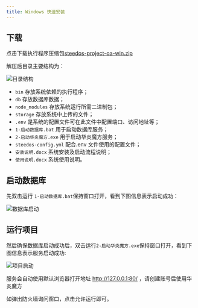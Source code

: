 ```yaml
---
title: Windows 快速安装
---
```


## 下载

点击下载执行程序压缩包[steedos-project-oa-win.zip](https://server-backups.oss-cn-beijing.aliyuncs.com/steedos-trial/steedos-project-oa-win.zip)

解压后目录主要结构为：

![目录结构](/assets/windows/目录结构.png)

- `bin` 存放系统依赖的执行程序；
- `db` 存放数据库数据；
- `node_modules` 存放系统运行所需二进制包；
- `storage` 存放系统中上传的文件；
- `.env` 是系统的配置文件可在此文件中配置端口、访问地址等；
- `1-启动数据库.bat` 用于启动数据库服务；
- `2-启动华炎魔方.exe` 用于启动华炎魔方服务；
- `steedos-config.yml` 配合.env 文件使用的配置文件；
- `安装说明.docx` 系统安装及启动流程说明；
- `使用说明.docx` 系统使用说明。

## 启动数据库

先双击运行 `1-启动数据库.bat`保持窗口打开，看到下图信息表示启动成功：

![数据库启动](/assets/windows/数据库启动.png)

## 运行项目

然后确保数据库启动成功后，双击运行`2-启动华炎魔方.exe`保持窗口打开，看到下图信息表示服务启动成功:

![项目启动](/assets/windows/项目启动.png)

服务会自动使用默认浏览器打开地址 http://127.0.0.1:80/ ，请创建账号后使用华炎魔方

如弹出防火墙询问窗口，点击允许运行即可。
